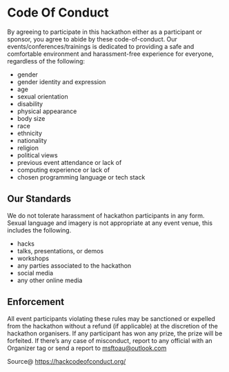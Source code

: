 # Code Of Conduct

By agreeing to participate in this hackathon either as a participant or sponsor, you agree to abide by these code-of-conduct. Our events/conferences/trainings is dedicated to providing a safe and comfortable environment and harassment-free experience for everyone, regardless of the following:

- gender
- gender identity and expression
- age
- sexual orientation
- disability
- physical appearance
- body size
- race
- ethnicity
- nationality
- religion
- political views
- previous event attendance or lack of
- computing experience or lack of
- chosen programming language or tech stack

## Our Standards

We do not tolerate harassment of hackathon participants in any form. Sexual language and imagery is not appropriate at any event venue, this includes the following.
- hacks
- talks, presentations, or demos
- workshops
- any parties associated to the hackathon
- social media
- any other online media

## Enforcement

All event participants violating these rules may be sanctioned or expelled from the hackathon without a refund (if applicable) at the discretion of the hackathon organisers. If any participant has won any prize, the prize will be forfeited. If there’s any case of misconduct, report to any official with an Organizer tag or send a report to msftoau@outlook.com

Source@ https://hackcodeofconduct.org/

